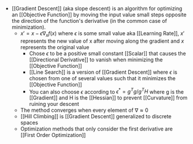 - [[Gradient Descent]] (aka slope descent) is an algorithm for optimizing an [[Objective Function]] by moving the input value small steps opposite the direction of the function's derivative (in the common case of minimization).
	- $x' = x - \epsilon\nabla_xf(x)$ where $\epsilon$ is some small value aka [[Learning Rate]], $x'$ represents the new value of x after moving along the gradient and $x$ represents the original value
		- Chose $\epsilon$ to be a positive small constant [[Scalar]] that causes the [[Directional Derivative]] to vanish when minimizing the [[Objective Function]]
		- [[Line Search]] is a version of [[Gradient Descent]] where $\epsilon$ is chosen from one of several values such that it minimizes the [[Objective Function]]
		- You can also choose $\epsilon$ according to $\epsilon^*=g^Tg/g^TH$ where g is the [[Gradient]] and H is the [[Hessian]] to prevent [[Curvature]] from ruining your descent
	- The method converges when every element of $\nabla \approx 0$
	- [[Hill Climbing]] is [[Gradient Descent]] generalized to discrete spaces
	- Optimization methods that only consider the first derivative are [[First Order Optimization]]